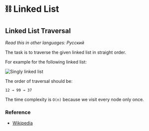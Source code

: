 # ⛓ Linked List



## Linked List Traversal

_Read this in other languages:_ _Русский_

The task is to traverse the given linked list in straight order.

For example for the following linked list:

![Singly linked list](https://upload.wikimedia.org/wikipedia/commons/6/6d/Singly-linked-list.svg)

The order of traversal should be:

```
12 → 99 → 37
```

The time complexity is `O(n)` because we visit every node only once.

### Reference

* [Wikipedia](https://en.wikipedia.org/wiki/Linked\_list)
